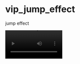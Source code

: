 # vip_jump_effect
jump effect

<video src='[your URL here](https://youtu.be/N68Who1DJpk)https://youtu.be/N68Who1DJpk' width=180/>
<video src='https://youtu.be/N68Who1DJpk' width=180/></video>
https://youtu.be/N68Who1DJpk

gjopgher
